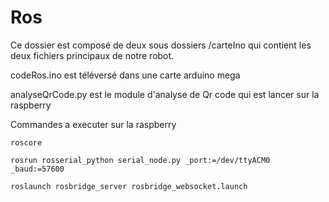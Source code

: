 
# Ros

Ce dossier est composé de deux sous dossiers /carteIno qui contient les deux fichiers principaux de notre robot.

codeRos.ino est téléversé dans une carte arduino mega

analyseQrCode.py est le module d'analyse de Qr code qui est lancer sur la raspberry

Commandes a executer sur la raspberry

```
roscore

rosrun rosserial_python serial_node.py _port:=/dev/ttyACM0 _baud:=57600

roslaunch rosbridge_server rosbridge_websocket.launch

```
